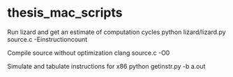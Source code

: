 # thesis_mac_scripts

Run lizard and get an estimate of computation cycles
python lizard/lizard.py source.c -Einstructioncount

Compile source without optimization
clang source.c -O0

Simulate and tabulate instructions for x86
python getinstr.py -b a.out
